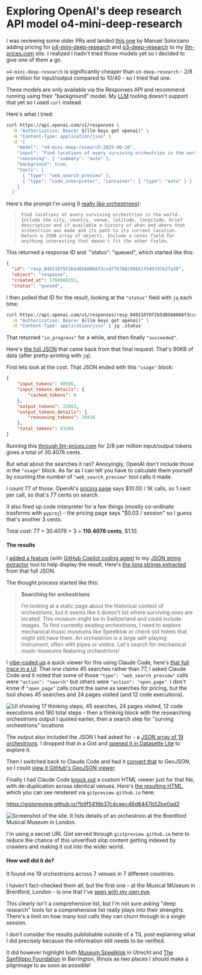 # Exploring OpenAI's deep research API model o4-mini-deep-research

I was reviewing some older PRs and landed [this one](https://github.com/simonw/llm-prices/pull/9) by Manuel Solorzano adding pricing for [o4-mini-deep-research](https://platform.openai.com/docs/models/o4-mini-deep-research) and [o3-deep-research](https://platform.openai.com/docs/models/o3-deep-research) to my [llm-prices.com](https://www.llm-prices.com/) site. I realized I hadn't tried those models yet so I decided to give one of them a go.

`o4-mini-deep-research` is significantly cheaper than `o3-deep-research` - $2/$8 per million for input/output compared to $10/$40 - so I tried that one.

These models are only available via the Responses API and recommend running using their "background" model. My [LLM](https://llm.datasette.io/) tooling doesn't support that yet so I used `curl` instead.

Here's what I tried:

```bash
curl https://api.openai.com/v1/responses \
  -H "Authorization: Bearer $(llm keys get openai)" \
  -H "Content-Type: application/json" \
  -d '{
    "model": "o4-mini-deep-research-2025-06-26",
    "input": "Find locations of every surviving orchestrion in the world. Include the city, country, venue, latitude, longitude, brief description and if available a history of when and where that orchestrion was made and its path to its current location. Return a JSON array of objects. Include a notes field for anything interesting that doesn'\''t fit the other fields.",
    "reasoning": { "summary": "auto" },
    "background": true,
    "tools": [
      { "type": "web_search_preview" },
      { "type": "code_interpreter", "container": { "type": "auto" } }
    ]
  }'
```
Here's the prompt I'm using (I [really like orchestrions](https://www.niche-museums.com/115)):

> `Find locations of every surviving orchestrion in the world. Include the city, country, venue, latitude, longitude, brief description and if available a history of when and where that orchestrion was made and its path to its current location. Return a JSON array of objects. Include a notes field for anything interesting that doesn't fit the other fields.`

This returned a response ID and `"status": "queued", which started like this:

```json
{
  "id": "resp_04911070f2b5d8560068f3ccd776788190b51f5497d7b27a30",
  "object": "response",
  "created_at": 1760808151,
  "status": "queued",
```
I then polled that ID for the result, looking at the `"status"` field with `jq` each time:
```bash
curl https://api.openai.com/v1/responses/resp_04911070f2b5d8560068f3ccd776788190b51f5497d7b27a30 \
  -H "Authorization: Bearer $(llm keys get openai)" \
  -H "Content-Type: application/json" | jq .status
```
That returned `"in_progress"` for a while, and then finally `"succeeded"`.

Here's [the full JSON](https://gist.github.com/simonw/3454a4ce40f8547a5c65c911de611ff4) that came back from that final request. That's 90KB of data (after pretty-printing with `jq`).

First lets look at the cost. That JSON ended with this `"usage"` block:

```json
{
    "input_tokens": 60506,
    "input_tokens_details": {
        "cached_tokens": 0
    },
    "output_tokens": 22883,
    "output_tokens_details": {
        "reasoning_tokens": 20416
    },
    "total_tokens": 83389
}
```
Running this [through llm-prices.com](https://www.llm-prices.com/#it=60506&ot=22883&ic=2&cic=0.5&oc=8&sel=o4-mini-deep-research) for $2/$8 per million input/output tokens gives a total of 30.4076 cents.

But what about the searches it ran? Annoyingly, OpenAI don't include those in the `"usage"` block. As far as I can tell you have to calculate them yourself by counting the number of `"web_search_preview"` tool calls it made.

I count 77 of those. OpenAI's [pricing page](https://openai.com/api/pricing/) says $10.00 / 1K calls, so 1 cent per call, so that's 77 cents on search.

It also fired up code interpreter for a few things (mostly co-ordinate trasforms with `pyproj`) - the pricing page says "$0.03 / session" so I guess that's another 3 cents.

Total cost: 77 + 30.4076 + 3 = **110.4076 cents**, $1.10.

#### The results

I [added a feature](https://github.com/simonw/tools/pull/69) (with [GitHub Copilot coding agent](https://docs.github.com/en/enterprise-cloud@latest/copilot/concepts/agents/coding-agent/about-coding-agent) to my [JSON string extractor](https://tools.simonwillison.net/json-string-extractor) tool to help display the result. Here's [the long strings extracted](https://tools.simonwillison.net/json-string-extractor#gist=3454a4ce40f8547a5c65c911de611ff4) from that full JSON.

The thought process started like this:

> **Searching for orchestrions**
>
> I’m looking at a static page about the historical context of orchestrions, but it seems like it doesn't list where surviving ones are located. This museum might be in Switzerland and could include images. To find currently existing orchestrions, I need to explore mechanical music museums like Speelklok or check old hotels that might still have them. An orchestrion is a large self-playing instrument, often with pipes or violins. Let's search for mechanical music museums featuring orchestrions!

I [vibe-coded up](https://gist.github.com/simonw/d225134d348435c8106070cb74c78888) a quick viewer for this using Claude Code, here's [that full trace in a UI](https://tools.simonwillison.net/deep-research-viewer#gist=3454a4ce40f8547a5c65c911de611ff4). That one claims 45 searches rather than 77, I asked Claude Code and it noted that some of those `"type": "web_search_preview"` calls were `"action": "search"` but others were `"action": "open_page"`. I don't know if `"open_page"` calls count the same as searches for pricing, but the tool shows 45 searches and 24 pages visited (and 12 code executions).

![UI showing 17 thinking steps, 45 searches, 24 pages visited, 12 code executions and 180 total steps - then a thinknig block with the researching orchestrions output I quoted earlier, then a search step for "surving orchestrions" locations](https://static.simonwillison.net/static/2025/deep-research-viewer.jpg)

The output also included the JSON I had asked for - a [JSON array of 19 orchestrions](https://gist.github.com/simonw/2a0b26633802149a44e15cf1cd396f86). I dropped that in a Gist and [opened it in Datasette Lite](https://lite.datasette.io/?json=https://gist.github.com/simonw/2a0b26633802149a44e15cf1cd396f86#/data/raw) to explore it.

Then I switched back to Claude Code and had it [convert that](https://gist.github.com/simonw/ee3854ffc5d5da06591c1106d6594aa5#file-make-orchestrion-txt-L14) to GeoJSON, so I could [view it GitHub's GeoJSON viewer](https://gist.github.com/simonw/cfcee19020ad11f8fbf56267b08e466a).

Finally I had Claude Code [knock out](https://gist.github.com/simonw/ee3854ffc5d5da06591c1106d6594aa5#file-make-orchestrion-txt-L70) a custom HTML viewer just for that file, with de-duplication across identical venues. Here's [the resulting HTML](https://gist.github.com/simonw/b9f5416b37c4ceec46d8447b52be0ad2), which you can see rendered via `gitpreview.github.io` here:

https://gistpreview.github.io/?b9f5416b37c4ceec46d8447b52be0ad2

![Screenshot of the site. It lists details of an orchestrion at the Brentford Musical Museum in London.](https://static.simonwillison.net/static/2025/orchestrions-around-the-world.jpg)

I'm using a secret URL Gist served through `gistpreview.github.io` here to reduce the chance of this unverified slop content getting indexed by crawlers and making it out into the wider world.

#### How well did it do?

It found me 19 orchestrions across 7 venues in 7 different countries.

I haven't fact-checked them all, but the first one - at the Musical MUseum in Brentford, London - is one that I've [seen with my own eye](https://www.niche-museums.com/115). 

This clearly isn't a comprehensive list, but I'm not sure asking "deep research" tools for a comprehensive list really plays into their strengths. There's a limit on how many tool calls they can churn through in a single session.

I don't consider the results publishable outside of a TIL post explaining what I did precisely because the information still needs to be verified.

It did however highlight both [Museum Speelklok](https://www.museumspeelklok.nl/en/) in Utrecht and [The Sanfilippo Foundation](https://www.sanfilippofoundation.org/orchestrian-room.html) in Barrington, Illinois as two places I should make a pilgrimage to as soon as possible!
